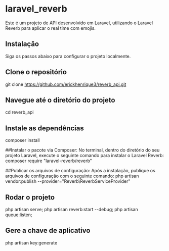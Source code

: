 # laravel_reverb

Este é um projeto de API desenvolvido em Laravel, utilizando o Laravel Reverb para aplicar o real time com emojis.

## Instalação

Siga os passos abaixo para configurar o projeto localmente.

## Clone o repositório
git clone https://github.com/erickhenrique3/reverb_api.git

## Navegue até o diretório do projeto
cd reverb_api

## Instale as dependências
composer install

##Instalar o pacote via Composer: No terminal, dentro do diretório do seu projeto Laravel, execute o seguinte comando para instalar o Laravel Reverb:
composer require "laravel-reverb/reverb"

##Publicar os arquivos de configuração: Após a instalação, publique os arquivos de configuração com o seguinte comando:
php artisan vendor:publish --provider="Reverb\ReverbServiceProvider"


## Rodar o projeto
php artisan serve;
php artisan reverb:start --debug;
php artisan queue:listen;


## Gere a chave de aplicativo
php artisan key:generate
